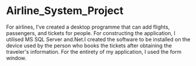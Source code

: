 # Airline_System_Project

For airlines, I've created a desktop programme that can add flights, passengers, and tickets for people. For constructing the application, I utilised MS SQL Server and.Net.I created the software to be installed on the device used by the person who books the tickets after obtaining the traveler's information. For the entirety of my application, I used the form window.

